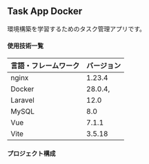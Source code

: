 ## Task App Docker

環境構築を学習するためのタスク管理アプリです。

#### 使用技術一覧

| 言語・フレームワーク | バージョン |
| -------------------- | ---------- |
| nginx                | 1.23.4     |
| Docker               | 28.0.4,    |
| Laravel              | 12.0       |
| MySQL                | 8.0        |
| Vue                  | 7.1.1      |
| Vite                 | 3.5.18     |

#### プロジェクト構成
